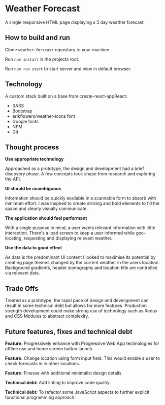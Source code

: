 # **Weather Forecast**

A single responsive HTML page displaying a 5 day weather forecast



## How to build and run

Clone `weather-forecast` repository to your machine.

Run `npm install` in the projects root.

Run `npm run start` to start server and view in default browser.



## Technology

A custom stack built on a base from create-react-appReact:

- SASS
- Bootstrap
- erikflowers/weather-icons font
- Google fonts
- NPM
- Git



## Thought process

**Use appropriate technology**

Approached as a prototype, the design and development had a brief discovery phase. A few concepts took shape from research and exploring the API. 

**UI should be unambiguous**

Information should be quickly available in a scannable form to absorb with minimum effort. I was inspired to create striking and bold elements to fill the space and clearly visually communicate.

**The application should feel performant**

With a single purpose in mind, a user wants relevant information with little interaction. There's a load screen to keep a user informed while geo-locating, requesting and displaying relevant weather.

**Use the data to good effect**

As data is the predominant UI content I looked to maximise its potential by creating page themes changed by the current weather in the users location. Background gradients, header iconography and location title are controlled via relevant data.



## Trade Offs

Treated as a prototype, the rapid pace of design and development can result in some technical debt but allows for more features. Production strength development could make strong use of technology such as Redux and CSS Modules to abstract complexity.



## Future features, fixes and technical debt

**Feature:** Progressively enhance with Progressive Web App technologies for offline use and home screen button launch.

**Feature:** Change location using form input field. This would enable a user to check forecasts in in other locations.

**Feature:** Finesse with additional minimalist design details.

**Technical debt:** Add linting to improve code quality.

**Technical debt:** To refactor some JavaScript aspects to further explicit functional programming approach.